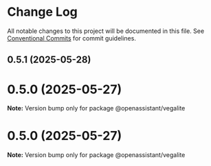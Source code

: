 # Change Log

All notable changes to this project will be documented in this file.
See [Conventional Commits](https://conventionalcommits.org) for commit guidelines.

## 0.5.1 (2025-05-28)

# 0.5.0 (2025-05-27)

**Note:** Version bump only for package @openassistant/vegalite

# 0.5.0 (2025-05-27)

**Note:** Version bump only for package @openassistant/vegalite
